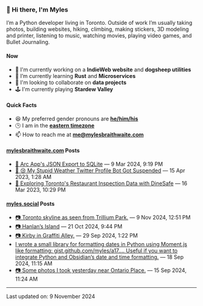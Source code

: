 ### 👋 Hi there, I'm Myles

I’m a Python developer living in Toronto. Outside of work I’m usually taking photos, building websites, hiking, climbing, making stickers, 3D modeling and printer, listening to music, watching movies, playing video games, and Bullet Journaling.

#### Now

-   🔭 I'm currently working on a **IndieWeb website** and **dogsheep utilities**
-   🌱 I’m currently learning **Rust** and **Microservices**
-   👯 I'm looking to collaborate on **data projects**
-   🕹️ I'm currently playing **Stardew Valley**

#### Quick Facts

-   😆 My preferred gender pronouns are **[he/him/his](https://www.mypronouns.org/he-him)**
-   🕒 I am in the **[eastern timezone](https://time.is/Toronto)**
-   📫 How to reach me at **[me@mylesbraithwaite.com](mailto:me@mylesbraithwaite.com)**

<!--
-   🤔 I’m looking for help with ...
-   💬 Ask me about ...
-   ⚡ Fun fact: ...
-->

#### [mylesbraithwaite.com](https://mylesbraithwaite.com/) Posts
<!-- START: BLOG_POSTS -->
-   [📝 Arc App's JSON Export to SQLite](https://mylesbraithwaite.com/arc-apps-json-export-to-sqlite) — 9 Mar 2024, 9:19 PM
-   [📝 😢 My Stupid Weather Twitter Profile Bot Got Suspended](https://mylesbraithwaite.com/my-stupid-weather-twitter-profile-bot-got-suspended) — 15 Apr 2023, 1:28 AM
-   [📝 Exploring Toronto's Restaurant Inspection Data with DineSafe](https://mylesbraithwaite.com/exploring-torontos-restaurant-inspection-data-with-dinesafe) — 16 Mar 2023, 10:29 PM
<!-- END: BLOG_POSTS -->


#### [myles.social](https://myles.social/) Posts
<!-- START: MICROBLOG_POSTS -->
-   [📷 Toronto skyline as seen from Trillium Park.](https://myles.social/2024/11/09/toronto-skyline-as.html) — 9 Nov 2024, 12:51 PM
-   [📷 Hanlan’s Island](https://myles.social/2024/10/21/hanlans-island.html) — 21 Oct 2024, 9:44 PM
-   [📷 Kirby in Graffiti Alley.](https://myles.social/2024/09/29/kirby-in-graffiti.html) — 29 Sep 2024, 1:22 PM
-   [I wrote a small library for formatting dates in Python using Moment.js like formatting: gist.github.com/myles/a17…. Useful if you want to integrate Python and Obsidian’s date and time formatting.](https://myles.social/2024/09/18/i-wrote-a.html) — 18 Sep 2024, 11:15 AM
-   [📷 Some photos I took yesterday near Ontario Place.](https://myles.social/2024/09/15/some-photos-i.html) — 15 Sep 2024, 11:24 AM
<!-- END: MICROBLOG_POSTS -->

---

<!-- START: LAST_UPDATED_AT -->
Last updated on: 9 November 2024
<!-- END: LAST_UPDATED_AT -->

